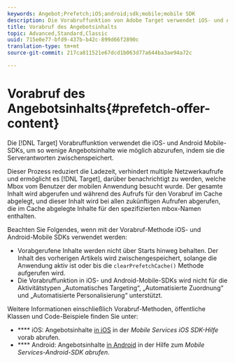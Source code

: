 ```yaml
---
keywords: Angebot;Prefetch;iOS;android;sdk;mobile;mobile SDK
description: Die Vorabruffunktion von Adobe Target verwendet iOS- und Android Mobile-SDKs, um so wenig Angebotsinhalt wie möglich abzurufen, indem die Serverantworten im Cache abgelegt werden.
title: Vorabruf des Angebotsinhalts
topic: Advanced,Standard,Classic
uuid: 715e0e77-bfd9-437b-b42c-899d66f2890c
translation-type: tm+mt
source-git-commit: 217ca811521e67dcd1b063d77a644ba3ae94a72c

---
```



# Vorabruf des Angebotsinhalts{#prefetch-offer-content}

Die [!DNL Target] Vorabruffunktion verwendet die iOS- und Android Mobile-SDKs, um so wenige Angebotsinhalte wie möglich abzurufen, indem sie die Serverantworten zwischenspeichert.

Dieser Prozess reduziert die Ladezeit, verhindert multiple Netzwerkaufrufe und ermöglicht es [!DNL Target], darüber benachrichtigt zu werden, welche Mbox vom Benutzer der mobilen Anwendung besucht wurde. Der gesamte Inhalt wird abgerufen und während des Aufrufs für den Vorabruf im Cache abgelegt, und dieser Inhalt wird bei allen zukünftigen Aufrufen abgerufen, die im Cache abgelegte Inhalte für den spezifizierten mbox-Namen enthalten.

Beachten Sie Folgendes, wenn mit der Vorabruf-Methode iOS- und Android-Mobile SDKs verwendet werden:

* Vorabgerufene Inhalte werden nicht über Starts hinweg behalten. Der Inhalt des vorherigen Artikels wird zwischengespeichert, solange die Anwendung aktiv ist oder bis die `clearPrefetchCache()` Methode aufgerufen wird.
* Die Vorabruffunktion in iOS- und Android-Mobile-SDKs wird nicht für die Aktivitätstypen „Automatisches Targeting“, „Automatisierte Zuordnung“ und „Automatisierte Personalisierung“ unterstützt.

Weitere Informationen einschließlich Vorabruf-Methoden, öffentliche Klassen und Code-Beispiele finden Sie unter:

* **** iOS:  Angebotsinhalte [in iOS](https://docs.adobe.com/content/help/en/mobile-services/ios/target-ios/c-mob-target-prefetch-ios.html) in der *Mobile Services iOS SDK-Hilfe* vorab abrufen.
* **** Android:  Angebotsinhalte [in Android](https://docs.adobe.com/content/help/en/mobile-services/android/target-android/c-mob-target-prefetch-android.html) in der Hilfe zum *Mobile Services-Android-SDK abrufen*.
